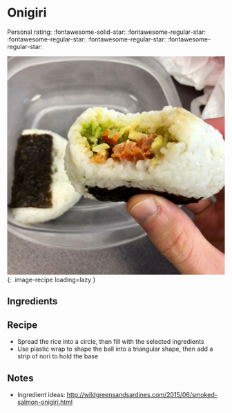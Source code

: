 <!-- Do not modify sections with "AUTO-*". They are updated by make.py -->

# Onigiri

<!-- rating=1; (User can specify rating on scale of 1-5) -->
<!-- AUTO-UserRating -->
Personal rating: :fontawesome-solid-star: :fontawesome-regular-star: :fontawesome-regular-star: :fontawesome-regular-star: :fontawesome-regular-star:
<!-- /AUTO-UserRating -->

<!-- name_image=onigiri.jpg; (User can specify image name if multiple exist) -->
<!-- AUTO-Image -->
![onigiri.jpg](./onigiri.jpg){: .image-recipe loading=lazy }
<!-- /AUTO-Image -->

## Ingredients



## Recipe

* Spread the rice into a circle, then fill with the selected ingredients
* Use plastic wrap to shape the ball into a triangular shape, then add a strip of nori to hold the base

## Notes

* Ingredient ideas: http://wildgreensandsardines.com/2015/06/smoked-salmon-onigiri.html
